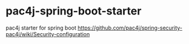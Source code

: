 # pac4j-spring-boot-starter
pac4j starter for spring boot
https://github.com/pac4j/spring-security-pac4j/wiki/Security-configuration